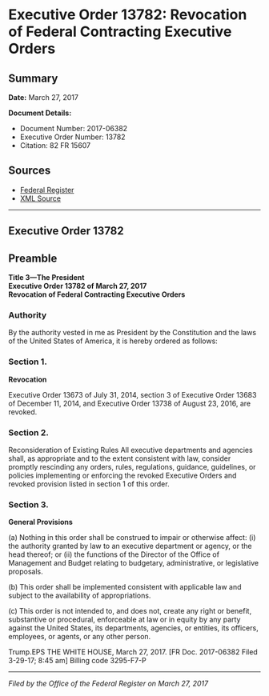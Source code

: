 # Executive Order 13782: Revocation of Federal Contracting Executive Orders

## Summary

**Date:** March 27, 2017

**Document Details:**
- Document Number: 2017-06382
- Executive Order Number: 13782
- Citation: 82 FR 15607

## Sources
- [Federal Register](https://www.federalregister.gov/documents/2017/03/30/2017-06382/revocation-of-federal-contracting-executive-orders)
- [XML Source](https://www.federalregister.gov/documents/full_text/xml/2017/03/30/2017-06382.xml)

---

## Executive Order 13782

## Preamble

**Title 3—The President**  
**Executive Order 13782 of March 27, 2017**  
**Revocation of Federal Contracting Executive Orders**

### Authority

By the authority vested in me as President by the Constitution and the laws of the United States of America, it is hereby ordered as follows:
### Section 1.

**Revocation**

Executive Order 13673 of July 31, 2014, section 3 of Executive Order 13683 of December 11, 2014, and Executive Order 13738 of August 23, 2016, are revoked.
### Section 2.

Reconsideration of Existing Rules
All executive departments and agencies shall, as appropriate and to the extent consistent with law, consider promptly rescinding any orders, rules, regulations, guidance, guidelines, or policies implementing or enforcing the revoked Executive Orders and revoked provision listed in section 1 of this order.
### Section 3.

**General Provisions**

(a) Nothing in this order shall be construed to impair or otherwise affect:
    (i) the authority granted by law to an executive department or agency, or the head thereof; or
    (ii) the functions of the Director of the Office of Management and Budget relating to budgetary, administrative, or legislative proposals.

(b) This order shall be implemented consistent with applicable law and subject to the availability of appropriations.

(c) This order is not intended to, and does not, create any right or benefit, substantive or procedural, enforceable at law or in equity by any party against the United States, its departments, agencies, or entities, its officers, employees, or agents, or any other person.

Trump.EPS
THE WHITE HOUSE,
March 27, 2017.
[FR Doc. 2017-06382 
Filed 3-29-17; 8:45 am]
Billing code 3295-F7-P

---

*Filed by the Office of the Federal Register on March 27, 2017*
